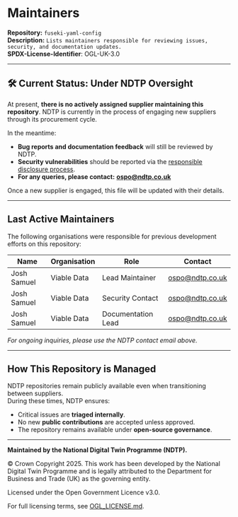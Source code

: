 # Maintainers  

**Repository:** `fuseki-yaml-config`  
**Description:** `Lists maintainers responsible for reviewing issues, security, and documentation updates.`  
**SPDX-License-Identifier**: OGL-UK-3.0

---

## 🛠 Current Status: Under NDTP Oversight  

At present, **there is no actively assigned supplier maintaining this repository**. NDTP is currently in the process of engaging new suppliers through its procurement cycle.  

In the meantime:  
- **Bug reports and documentation feedback** will still be reviewed by NDTP.  
- **Security vulnerabilities** should be reported via the [responsible disclosure process](SECURITY.md).  
- **For any queries, please contact:** **ospo@ndtp.co.uk**  

Once a new supplier is engaged, this file will be updated with their details.  

---

## Last Active Maintainers  

The following organisations were responsible for previous development efforts on this repository:  

| Name | Organisation | Role | Contact |
|------|-------------|------|---------|
| Josh Samuel | Viable Data | Lead Maintainer | ospo@ndtp.co.uk |
| Josh Samuel | Viable Data | Security Contact | ospo@ndtp.co.uk |
| Josh Samuel | Viable Data | Documentation Lead | ospo@ndtp.co.uk |

*For ongoing inquiries, please use the NDTP contact email above.*  

---

## How This Repository is Managed  

NDTP repositories remain publicly available even when transitioning between suppliers.  
During these times, NDTP ensures:  
- Critical issues are **triaged internally**.  
- No new **public contributions** are accepted unless approved.  
- The repository remains available under **open-source governance**.  

---

**Maintained by the National Digital Twin Programme (NDTP).**  

© Crown Copyright 2025. This work has been developed by the National Digital Twin Programme and is legally attributed to the Department for Business and Trade (UK) as the governing entity.  

Licensed under the Open Government Licence v3.0.

For full licensing terms, see [OGL_LICENSE.md](OGL_LICENSE.md).  
